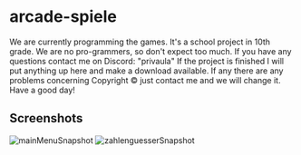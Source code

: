 # arcade-spiele
We are currently programming the games.
It's a school project in 10th grade.
We are no pro-grammers, so don't expect too much.
If you have any questions contact me on Discord: "privaula"
If the project is finished I will put anything up here and make a download available.
If any there are any problems concerning Copyright © just contact me and we will change it.
Have a good day!

## Screenshots

![mainMenuSnapshot](https://github.com/Privaula/arcade-spiele/assets/43094366/353deae2-96ab-4a5c-b9fa-efe4ab7118ff)
![zahlenguesserSnapshot](https://github.com/Privaula/arcade-spiele/assets/43094366/14970c2d-828a-4a16-816d-a5e55f846090)
